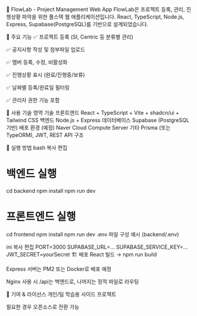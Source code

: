 📝 FlowLab - Project Management Web App
FlowLab은 프로젝트 등록, 관리, 진행상황 파악을 위한 풀스택 웹 애플리케이션입니다.
React, TypeScript, Node.js, Express, Supabase(PostgreSQL)를 기반으로 설계되었습니다.

📌 주요 기능
✅ 프로젝트 등록 (SI, Centric 등 분류별 관리)

✅ 공지사항 작성 및 첨부파일 업로드

✅ 멤버 등록, 수정, 비활성화

✅ 진행상황 표시 (완료/진행중/보류)

✅ 날짜별 등록/완료일 필터링

✅ 관리자 권한 기능 포함

🧰 사용 기술
영역	기술
프론트엔드	React + TypeScript + Vite + shadcn/ui + Tailwind CSS
백엔드	Node.js + Express
데이터베이스	Supabase (PostgreSQL 기반)
배포 환경	(예정) Naver Cloud Compute Server
기타	Prisma (또는 TypeORM), JWT, REST API 구조

🚀 실행 방법
bash
복사
편집
# 백엔드 실행
cd backend
npm install
npm run dev

# 프론트엔드 실행
cd frontend
npm install
npm run dev
.env 파일 구성 예시 (backend/.env)

ini
복사
편집
PORT=3000
SUPABASE_URL=...
SUPABASE_SERVICE_KEY=...
JWT_SECRET=yourSecret
🏗️ 배포
React 빌드 → npm run build

Express 서버는 PM2 또는 Docker로 배포 예정

Nginx 사용 시 /api는 백엔드로, 나머지는 정적 파일로 라우팅

🙌 기여 & 라이선스
개인/팀 학습용 사이드 프로젝트

필요한 경우 오픈소스로 전환 가능
